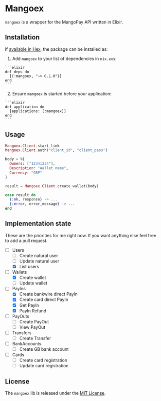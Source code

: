 # Mangoex

`mangoex` is a wrapper for the MangoPay API written in Elixir.

## Installation

If [available in Hex](https://hex.pm/docs/publish), the package can be installed as:

  1. Add `mangoex` to your list of dependencies in `mix.exs`:

    ```elixir
    def deps do
      [{:mangoex, "~> 0.1.0"}]
    end
    ```

  2. Ensure `mangoex` is started before your application:

    ```elixir
    def application do
      [applications: [:mangoex]]
    end
    ```

## Usage

```elixir
Mangoex.Client.start_link
Mangoex.Client.auth("client_id", "client_pass")

body = %{
  Owners: ["12341234"],
  Description: "Wallet name",
  Currency: "GBP"
}

result = Mangoex.Client.create_wallet(body)

case result do
  {:ok, response} -> ...
  {:error, error_message} -> ...
end
```

## Implementation state

These are the priorities for me right now. If you want anything else feel free to add a pull request.

- [ ] Users
  - [ ] Create natural user
  - [ ] Update natural user
  - [x] List users
- [ ] Wallets
  - [x] Create wallet
  - [ ] Update wallet
- [ ] PayIns
  - [x] Create bankwire direct PayIn
  - [x] Create card direct PayIn
  - [x] Get PayIn
  - [x] PayIn Refund
- [ ] PayOuts
 	- [ ] Create PayOut
 	- [ ] View PayOut
- [ ] Transfers
 	- [ ] Create Transfer
- [ ] BankAccounts
 	- [ ] Create GB bank account
- [ ] Cards
  - [ ] Create card registration
  - [ ] Update card registration

## License

The `mangoex` lib is released under the [MIT License](http://www.opensource.org/licenses/MIT).
